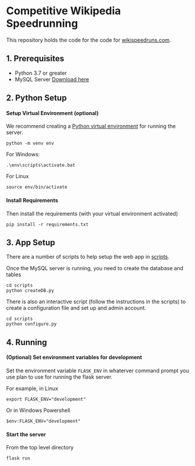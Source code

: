 # Competitive Wikipedia Speedrunning

This repository holds the code for the code for [wikispeedruns.com](https://wikispeedruns.com).

## 1. Prerequisites

- Python 3.7 or greater 
- MySQL Server [Download here](https://dev.mysql.com/downloads/)

## 2. Python Setup

#### Setup Virtual Environment (optional)
We recommend creating a [Python virtual environment](https://docs.python.org/3/tutorial/venv.html)
for running the server. 
```
python -m venv env
```

For Windows:
```
.\env\scripts\activate.bat
```

For Linux
```
source env/bin/activate
```

#### Install Requirements
Then install the requirements (with your virtual environment activated)
```
pip install -r requirements.txt
```

## 3. App Setup
There are a number of scripts to help setup the web app in [scripts](scripts).

Once the MySQL server is running, you need to create the database and tables
```
cd scripts
python createDB.py
```

There is also an interactive script (follow the instructions in the scripts)
to create a configuration file and set up and admin account.
```
cd scripts
python configure.py
```

## 4. Running

#### (Optional) Set environment variables for development
Set the environment variable `FLASK_ENV` in whaterver command prompt you use plan to use
for running the flask server.

For example, in Linux
```
export FLASK_ENV="development"
```

Or in Windows Powershell
```
$env:FLASK_ENV="development"
```

#### Start the server
From the top level directory
```
flask run
```


